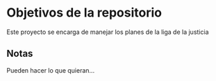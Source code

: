 # Objetivos de la repositorio
Este proyecto se encarga de manejar los planes de la liga de la justicia


## Notas
Pueden hacer lo que quieran...



